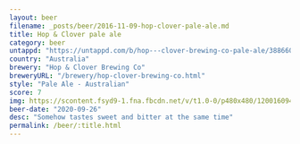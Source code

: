 ```yaml
---
layout: beer
filename: _posts/beer/2016-11-09-hop-clover-pale-ale.md
title: Hop & Clover pale ale
category: beer
untappd: "https://untappd.com/b/hop---clover-brewing-co-pale-ale/3886609"
country: "Australia"
brewery: "Hop & Clover Brewing Co"
breweryURL: "/brewery/hop-clover-brewing-co.html"
style: "Pale Ale - Australian"
score: 7
img: https://scontent.fsyd9-1.fna.fbcdn.net/v/t1.0-0/p480x480/120016094_10158639368133745_3063013462541110739_o.jpg?_nc_cat=109&_nc_sid=0be424&_nc_ohc=MNu1ftEY5EwAX-bDrXw&_nc_ht=scontent.fsyd9-1.fna&tp=6&oh=9621765ea88df71eea162850b9b5747d&oe=5F941C4B
beer-date: "2020-09-26"
desc: "Somehow tastes sweet and bitter at the same time"
permalink: /beer/:title.html
---
```

